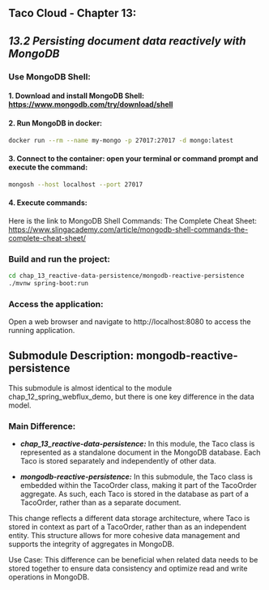 ## Taco Cloud - Chapter 13: 
## *13.2 Persisting document data reactively with MongoDB*

### Use MongoDB Shell:
#### 1. Download and install MongoDB Shell: https://www.mongodb.com/try/download/shell
#### 2. Run MongoDB in docker:
```bash
docker run --rm --name my-mongo -p 27017:27017 -d mongo:latest
```
#### 3. Connect to the container: open your terminal or command prompt and execute the command:
```bash
mongosh --host localhost --port 27017
```
#### 4. Execute commands:
Here is the link to MongoDB Shell Commands: The Complete Cheat Sheet:
https://www.slingacademy.com/article/mongodb-shell-commands-the-complete-cheat-sheet/

### Build and run the project:
```bash
cd chap_13_reactive-data-persistence/mongodb-reactive-persistence
./mvnw spring-boot:run
```

### Access the application:
Open a web browser and navigate to http://localhost:8080 to access the running application.

## Submodule Description: mongodb-reactive-persistence
This submodule is almost identical to the module chap_12_spring_webflux_demo, but there is one key difference in the data model.

### Main Difference:
* ***chap_13_reactive-data-persistence:*** 
In this module, the Taco class is represented as a standalone document in the MongoDB database.
Each Taco is stored separately and independently of other data.

* ***mongodb-reactive-persistence:***
In this submodule, the Taco class is embedded within the TacoOrder class, 
making it part of the TacoOrder aggregate. 
As such, each Taco is stored in the database as part of a TacoOrder, rather than as a separate document.

This change reflects a different data storage architecture, where Taco is stored in context as part of a TacoOrder,
rather than as an independent entity. 
This structure allows for more cohesive data management and supports the integrity of aggregates in MongoDB.

Use Case:
This difference can be beneficial when related data needs 
to be stored together to ensure data consistency and optimize read and write operations in MongoDB.


